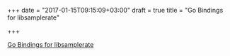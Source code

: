 +++
date = "2017-01-15T09:15:09+03:00"
draft = true
title = "Go Bindings for libsamplerate"

+++

<p><a href="https://github.com/dh1tw/gosamplerate">Go Bindings for libsamplerate</a></p>

